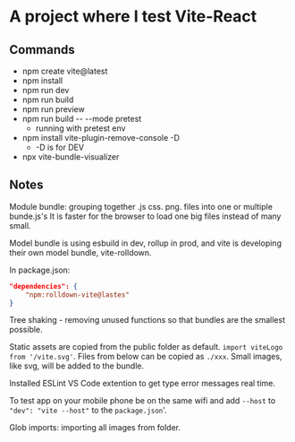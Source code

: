 # A project where I test Vite-React

## Commands
- npm create vite@latest
- npm install
- npm run dev
- npm run build
- npm run preview 
- npm run build -- --mode pretest
    - running with pretest env
- npm install vite-plugin-remove-console -D
    - -D is for DEV
- npx vite-bundle-visualizer

## Notes
Module bundle: grouping together .js css. png. files into one or multiple bunde.js's
It is faster for the browser to load one big files instead of many small.

Model bundle is using esbuild in dev, rollup in prod, and vite is developing their own model bundle, vite-rolldown.

In package.json: 
```json
"dependencies": {
    "npm:rolldown-vite@lastes"
}
```

Tree shaking - removing unused functions so that bundles are the smallest possible.

Static assets are copied from the public folder as default. `import viteLogo from '/vite.svg'`. Files from below can be copied as `./xxx`. Small images, like svg, will be added to the bundle.

Installed ESLint VS Code extention to get type error messages real time.

To test app on your mobile phone be on the same wifi and add `--host` to `"dev": "vite --host"` to the `package.json`'.

Glob imports: importing all images from folder. 